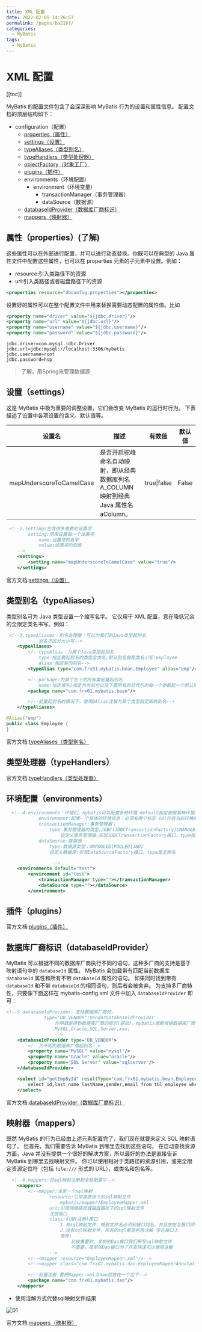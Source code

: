 ```yaml
---
title: XML 配置
date: 2022-02-05 14:26:57
permalink: /pages/ba216f/
categories:
  - MyBatis
tags:
  - MyBatis
---
```

# XML 配置

[[toc]]

MyBatis 的配置文件包含了会深深影响 MyBatis 行为的设置和属性信息。 配置文档的顶层结构如下：

- configuration（配置）
  - [properties（属性）](https://mybatis.org/mybatis-3/zh/configuration.html#properties)
  - [settings（设置）](https://mybatis.org/mybatis-3/zh/configuration.html#settings)
  - [typeAliases（类型别名）](https://mybatis.org/mybatis-3/zh/configuration.html#typeAliases)
  - [typeHandlers（类型处理器）](https://mybatis.org/mybatis-3/zh/configuration.html#typeHandlers)
  - [objectFactory（对象工厂）](https://mybatis.org/mybatis-3/zh/configuration.html#objectFactory)
  - [plugins（插件）](https://mybatis.org/mybatis-3/zh/configuration.html#plugins)
  - environments（环境配置）
    - environment（环境变量）
      - transactionManager（事务管理器）
      - dataSource（数据源）
  - [databaseIdProvider（数据库厂商标识）](https://mybatis.org/mybatis-3/zh/configuration.html#databaseIdProvider)
  - [mappers（映射器）](https://mybatis.org/mybatis-3/zh/configuration.html#mappers)

## 属性（properties）(了解)

这些属性可以在外部进行配置，并可以进行动态替换。你既可以在典型的 Java 属性文件中配置这些属性，也可以在 properties 元素的子元素中设置。例如：

+ resource:引入类路径下的资源
+ url:引入类路径或者磁盘路径下的资源

```xml
<properties resource="dbconfig.properties"></properties>
```

设置好的属性可以在整个配置文件中用来替换需要动态配置的属性值。比如

```xml
<property name="driver" value="${jdbc.driver}"/>
<property name="url" value="${jdbc.url}"/>
<property name="username" value="${jdbc.username}"/>
<property name="password" value="${jdbc.password}"/>
```

```properties
jdbc.driver=com.mysql.jdbc.Driver
jdbc.url=jdbc:mysql://localhost:3306/mybatis
jdbc.username=root
jdbc.password=hsp
```

> 了解，用Spring来管理数据源

## 设置（settings）

这是 MyBatis 中极为重要的调整设置，它们会改变 MyBatis 的运行时行为。 下表描述了设置中各项设置的含义、默认值等。

| 设置名                   | 描述                                                         | 有效值      | 默认值 |
| ------------------------ | ------------------------------------------------------------ | ----------- | ------ |
| mapUnderscoreToCamelCase | 是否开启驼峰命名自动映射，即从经典数据库列名 A_COLUMN 映射到经典 Java 属性名 aColumn。 | true\|false | False  |

```xml
 <!--2.settings包含很多重要的设置项
        setting:用来设置每一个设置项
            name:设置项的名字
            value:设置项的取值
    -->
    <settings>
        <setting name="mapUnderscoreToCamelCase" value="true"/>
    </settings>
```

官方文档:[settings（设置）](https://mybatis.org/mybatis-3/zh/configuration.html#settings)

## 类型别名（typeAliases）

类型别名可为 Java 类型设置一个缩写名字。 它仅用于 XML 配置，意在降低冗余的全限定类名书写。例如：

```xml
 <!--3.typeAliases：别名处理器：可以为我们的Java类型起别名
            别名不区分大小写-->
    <typeAliases>
        <!--typeAlias：为某个Java类型起别名
            type:指定要起别名的类型全类名;默认别名就是类名小写:employee
            alias:指定新的别名-->
        <typeAlias type="com.frx01.mybatis.bean.Employee" alias="emp"/>

        <!--package:为某个包下的所有类批量起别名
            name:指定报名(指定为当前包以及下面所有的后代包的每一个类都起一个默认别名(类名小写))-->
        <package name="com.frx01.mybatis.bean"/>

        <!--批量起别名的情况下，使用@Alias注解为某个类型指定新的别名-->
    </typeAliases>
```

```java
@Alias("emp")
public class Employee {
}
```

官方文档:[typeAliases（类型别名）](https://mybatis.org/mybatis-3/zh/configuration.html#typeAliases)

## 类型处理器（typeHandlers）

官方文档:[typeHandlers（类型处理器）](https://mybatis.org/mybatis-3/zh/configuration.html#typeHandlers)

## 环境配置（environments）

```xml
  <!--4.environments：环境们，mybatis可以配置多种环境 default指定使用某种环境。可以达到快速切换
            environment:配置一个具体的环境信息：必须有两个标签 id(代表当前环境的唯一标识)
            transactionManager:事务管理器；
                type:事务管理器的类型:JDBC(JDBCTransactionFactory)|MANAGED(Managed)
                    自定义事务管理器:实现JDBCTransactionFactory接口，type指定为全类名
            dataSource:数据源
                type:数据源类型；UNPOOLED|POOLED|JNDI
                自定义数据源:实现DataSourceFactory接口，type是全类名

                 -->
    <environments default="test">
        <environment id="test">
            <transactionManager type=""></transactionManager>
            <dataSource type=""></dataSource>
        </environment>
```

## 插件（plugins）

官方文档:[plugins（插件）](https://mybatis.org/mybatis-3/zh/configuration.html#plugins)

## 数据库厂商标识（databaseIdProvider）

MyBatis 可以根据不同的数据库厂商执行不同的语句，这种多厂商的支持是基于映射语句中的 `databaseId` 属性。 MyBatis 会加载带有匹配当前数据库 `databaseId` 属性和所有不带 `databaseId` 属性的语句。 如果同时找到带有 `databaseId` 和不带 `databaseId` 的相同语句，则后者会被舍弃。 为支持多厂商特性，只要像下面这样在 mybatis-config.xml 文件中加入 `databaseIdProvider` 即可：

```xml
<!--5.databaseIdProvider，支持数据库厂商的，
              type="DB_VENDOR":VendorDatabaseIdProvider
                  作用就是得到数据库厂商的标识(驱动)，mybatis就能根据数据库厂商标识来执行不同的sql
                  MySQL,Oracle,SQL,Server,xxx;
                  -->
    <databaseIdProvider type="DB_VENDOR">
        <!--为不同的数据库厂商起别名-->
        <property name="MySQL" value="mysql"/>
        <property name="Oracle" value="oracle"/>
        <property name="SQL Server" value="sqlserver"/>
    </databaseIdProvider>
```

```xml
    <select id="getEmpById" resultType="com.frx01.mybatis.bean.Employee" databaseId="mysql">
        select id,last_name lastName,gender,email from tbl_employee where id=#{id}
    </select>
```

官方文档:[databaseIdProvider（数据库厂商标识）](https://mybatis.org/mybatis-3/zh/configuration.html#databaseIdProvider)

## 映射器（mappers）

既然 MyBatis 的行为已经由上述元素配置完了，我们现在就要来定义 SQL 映射语句了。 但首先，我们需要告诉 MyBatis 到哪里去找到这些语句。 在自动查找资源方面，Java 并没有提供一个很好的解决方案，所以最好的办法是直接告诉 MyBatis 到哪里去找映射文件。 你可以使用相对于类路径的资源引用，或完全限定资源定位符（包括 `file:///` 形式的 URL），或类名和包名等。

```xml
  <!--6.mappers:将sql映射注册到全局配置中-->
    <mappers>
        <!--mapper:注册一个sql映射
                resource:引用类路径下的sql映射文件
                    mybatis/mapper/EmployeeMapper.xml
                url:引用网络路径或磁盘路径下的sql映射文件
                注册接口
                class:引用(注册)接口
                    1.有sql映射文件，映射文件名必须和接口同名，并且放在与接口同一目录下；
                    2.没有sql映射文件，所有的sql都是利用注解 写在接口上
                    推荐:
                        比较重要的，复制的Dao接口我们来写sql映射文件
                        不重要，简单的Dao接口为了开发快速可以使用注解
                -->
        <!--<mapper resource="EmployeeMapper.xml"/>-->
        <!--<mapper class="com.frx01.mybatis.dao.EmployeeMapperAnnotation"/>-->

        <!--批量注册 要把Mapper.xml与dao层放在一个包下-->
        <package name="com.frx01.mybatis.dao"/>
    </mappers>
```

+ 使用注解方式代替sql映射文件结果

![01](https://cdn.jsdmirror.com//gh/xustudyxu/image-hosting@master/studynotes/MyBatis/images/02/01.png)

官方文档:[mappers（映射器）](https://mybatis.org/mybatis-3/zh/configuration.html#mappers)

